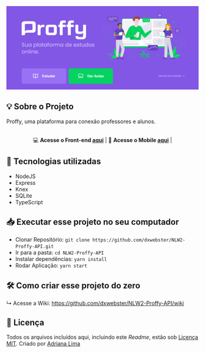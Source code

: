 <p align="center">
  <img src="readme/Home.png"/>
</p>


## 💡 Sobre o Projeto

Proffy, uma plataforma para conexão professores e alunos.<br><br>
<div align="center">
  
💻 **Acesse o Front-end [aqui](https://github.com/dxwebster/NLW2-Proffy-Frontend)** | 
📱 **Acesse o Mobile [aqui](https://github.com/dxwebster/NLW2-Proffy-Mobile)** |
  
</div>


## 🚀 Tecnologias utilizadas

- NodeJS
- Express
- Knex
- SQLite
- TypeScript

## 📥 Executar esse projeto no seu computador

- Clonar Repositório: `git clone https://github.com/dxwebster/NLW2-Proffy-API.git`
- Ir para a pasta: `cd NLW2-Proffy-API`
- Instalar dependências: `yarn install`
- Rodar Aplicação: `yarn start`

## 🛠 Como criar esse projeto do zero
↳ Acesse a Wiki: https://github.com/dxwebster/NLW2-Proffy-API/wiki

## 📕 Licença

Todos os arquivos incluídos aqui, incluindo este _Readme_, estão sob [Licença MIT](./LICENSE).
Criado por [Adriana Lima](https://github.com/dxwebster)
